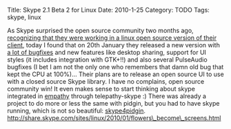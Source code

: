 Title: Skype 2.1 Beta 2 for Linux
Date: 2010-1-25
Category: TODO
Tags: skype, linux

As Skype surprised the open source community two months ago, [recognizing that they were working in a linux open source version of their
client](http://share.skype.com/sites/linux/2009/11/skype_open_source.html), today I found that on 20th January they released a new version
with [a lot of bugfixes](https://developer.skype.com/LinuxSkype) and new features like desktop sharing, support for UI styles (it includes
integration with GTK+!!) and also several PulseAudio bugfixes (I bet I am not the only one who remembers that damn old bug that kept the CPU
at 100%)... Their plans are to release an open source UI to use with a closed source Skype library. I have no complains, open source
community win! It even makes sense to start thinking about skype integrated in [empathy](http://live.gnome.org/Empathy) through
telepathy-skype :) There was already a project to do more or less the same with pidgin, but you had to have skype running, which is not so
beautiful: [skype4pidgin](http://code.google.com/p/skype4pidgin/). http://share.skype.com/sites/linux/2010/01/flowers\_become\_screens.html
